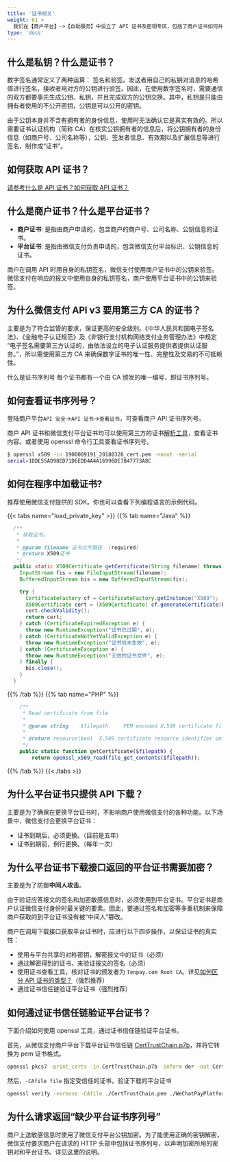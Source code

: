 ```yaml
---
title: '证书相关'
weight: 61 >
  我们在【商户平台】->【自助服务】中设立了 API 证书及密钥专区，包括了商户证书如何升级，申请，下载等问题的解答。下面是商户技术人员可能关心的一些问题。
type: 'docs'
---
```


## 什么是私钥？什么是证书？

数字签名通常定义了两种运算： 签名和验签。发送者用自己的私钥对消息的哈希值进行签名，接收者用对方的公钥进行验签。因此，在使用数字签名时，需要通信的双方都要事先生成公钥、私钥，并且完成双方的公钥交换。其中，私钥是只能由拥有者使用的不公开密钥，公钥是可以公开的密钥。

由于公钥本身并不含有拥有者的身份信息，使用时无法确认它是真实有效的。所以需要证书认证机构（简称 CA）在核实公钥拥有者的信息后，将公钥拥有者的身份信息（如商户号、公司名称等），公钥、签发者信息、有效期以及扩展信息等进行签名，制作成“证书”。

## 如何获取 API 证书？

[请参考什么是 API 证书？如何获取 API 证书？](http://kf.qq.com/faq/161222NneAJf161222U7fARv.html)​

## 什么是商户证书？什么是平台证书？

- **商户证书**: 是指由商户申请的，包含商户的商户号、公司名称、公钥信息的证书。
- **平台证书**: 是指由微信支付负责申请的，包含微信支付平台标识、公钥信息的证书。

商户在调用 API 时用自身的私钥签名，微信支付使用商户证书中的公钥来验签。微信支付在响应的报文中使用自身的私钥签名，商户使用平台证书中的公钥来验签。

## 为什么微信支付 API v3 要用第三方 CA 的证书？

主要是为了符合监管的要求，保证更高的安全级别。《中华人民共和国电子签名法》、《金融电子认证规范》及《非银行支付机构网络支付业务管理办法》中规定 “电子签名需要第三方认证的，由依法设立的电子认证服务提供者提供认证服务。”，所以需使用第三方 CA 来确保数字证书的唯一性、完整性及交易的不可抵赖性。

什么是证书序列号
每个证书都有一个由 CA 颁发的唯一编号，即证书序列号。

## 如何查看证书序列号？

登陆商户平台`API 安全`->`API 证书`->`查看证书`，可查看商户 API 证书序列号。

商户 API 证书和微信支付平台证书均可以使用第三方的证书[解析工具](https://myssl.com/cert_decode.html)，查看证书内容。或者使用 openssl 命令行工具查看证书序列号。

```sh
$ openssl x509 -in 1900009191_20180326_cert.pem -noout -serial
serial=1DDE55AD98ED71D6EDD4A4A16996DE7B47773A8C
```

## 如何在程序中加载证书?

推荐使用微信支付提供的 SDK。你也可以查看下列编程语言的示例代码。

{{< tabs name="load_private_key" >}}
{{% tab name="Java" %}}

```java
  /**
   * 获取证书。
   *
   * @param filename 证书文件路径  (required)
   * @return X509证书
   */
  public static X509Certificate getCertificate(String filename) throws IOException {
    InputStream fis = new FileInputStream(filename);
    BufferedInputStream bis = new BufferedInputStream(fis);

    try {
      CertificateFactory cf = CertificateFactory.getInstance("X509");
      X509Certificate cert = (X509Certificate) cf.generateCertificate(bis);
      cert.checkValidity();
      return cert;
    } catch (CertificateExpiredException e) {
      throw new RuntimeException("证书已过期", e);
    } catch (CertificateNotYetValidException e) {
      throw new RuntimeException("证书尚未生效", e);
    } catch (CertificateException e) {
      throw new RuntimeException("无效的证书文件", e);
    } finally {
      bis.close();
    }
  }
```

{{% /tab %}}
{{% tab name="PHP" %}}

```php
    /**
     * Read certificate from file
     *
     * @param string    $filepath     PEM encoded X.509 certificate file path
     *
     * @return resource|bool  X.509 certificate resource identifier on success or FALSE on failure
     */
    public static function getCertificate($filepath) {
        return openssl_x509_read(file_get_contents($filepath));
```

{{% /tab %}}
{{< /tabs >}}

## 为什么平台证书只提供 API 下载？

主要是为了确保在更换平台证书时，不影响商户使用微信支付的各种功能。以下场景中，微信支付会更换平台证书：

- 证书到期后，必须更换。（目前是五年）
- 证书到期前，例行更换。（每年一次）

## 为什么平台证书下载接口返回的平台证书需要加密？

主要是为了防御**中间人攻击**。

由于验证应答报文的签名和加密敏感信息时，必须使用到平台证书。平台证书是商户认证微信支付身份时最关键的要素。因此，要通过签名和加密等多重机制来保障商户获取的到平台证书没有被“中间人”篡改。

商户在调用下载接口获取平台证书时，应进行以下四步操作，以保证证书的真实性：

- 使用与平台共享的对称密钥，解密报文中的证书（必须）
- 通过解密得到的证书，来验证报文的签名（必须）
- 使用证书查看工具，核对证书的颁发者为 `Tenpay.com Root CA`。详见[如何区分 API 证书的类型？](如何区分API证书的类型？)（强烈推荐）
- 通过证书信任链验证平台证书（强烈推荐）

## 如何通过证书信任链验证平台证书？

下面介绍如何使用 openssl 工具，通过证书信任链验证平台证书。

首先，从微信支付商户平台下载平台证书信任链 [CertTrustChain.p7b](https://wx.gtimg.com/mch/files/CertTrustChain.p7b)，并将它转换为 pem 证书格式。

```sh
openssl pkcs7 -print_certs -in CertTrustChain.p7b -inform der -out CertTrustChain.pem
```

然后，`-CAfile file` 指定受信任的证书，验证下载的平台证书

```sh
openssl verify -verbose -CAfile ./CertTrustChain.pem ./WeChatPayPlatform.pem
```

## 为什么请求返回“缺少平台证书序列号”

商户上送敏感信息时使用了微信支付平台公钥加密。为了能使用正确的密钥解密，微信支付要求商户在请求的 HTTP 头部中包括证书序列号，以声明加密所用的密钥对和平台证书。详见这里的说明。
